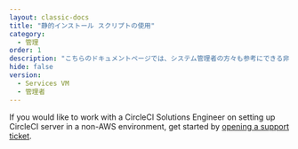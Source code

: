 ```yaml
---
layout: classic-docs
title: "静的インストール スクリプトの使用"
category:
  - 管理
order: 1
description: "こちらのドキュメントページでは、システム管理者の方々も参考にできる非AWS環境での サークルCI（CircleCI）２.０の静的インストールに関する情報とスクリプト使用に関する情報を提供しています。"
hide: false
version:
  - Services VM
  - 管理者
---
```


If you would like to work with a CircleCI Solutions Engineer on setting up CircleCI server in a non-AWS environment, get started by [opening a support ticket](https://support.circleci.com/hc/en-us/requests/new).

